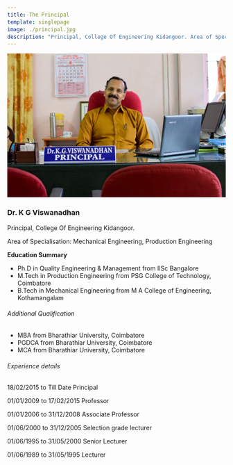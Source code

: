 ```yaml
---
title: The Principal
template: singlepage
image: ./principal.jpg
description: "Principal, College Of Engineering Kidangoor. Area of Specialisation: Mechanical Engineering, Production Engineering. Ph.D in Quality Engineering & Management form IISc Bangalore. M.Tech in Production Engineering from PSG College of Technology, Coimbatore. B.Tech in Mechanical Engineering from M A College of Engineering, Kothamangalam"
---
```

![The Principal](./principal.jpg)
### Dr. K G Viswanadhan

Principal, College Of Engineering Kidangoor.

Area of Specialisation: Mechanical Engineering, Production Engineering

**Education Summary**

* Ph.D in Quality Engineering & Management from IISc Bangalore
* M.Tech in Production Engineering from PSG College of Technology, Coimbatore
* B.Tech in Mechanical Engineering from M A College of Engineering, Kothamangalam

###### Additional Qualification

* MBA from Bharathiar University, Coimbatore
* PGDCA from Bharathiar University, Coimbatore
* MCA from Bharathiar University, Coimbatore

###### Experience details

18/02/2015 to Till Date Principal

01/01/2009 to 17/02/2015 Professor

01/01/2006 to 31/12/2008 Associate Professor

01/06/2000 to 31/12/2005 Selection grade lecturer

01/06/1995 to 31/05/2000 Senior Lecturer

01/06/1989 to 31/05/1995 Lecturer
